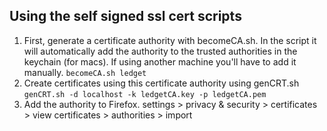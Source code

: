## Using the self signed ssl cert scripts

1. First, generate a certificate authority with becomeCA.sh. In the script it will automatically
    add the authority to the trusted authorities in the keychain (for macs). If using another machine
    you'll have to add it manually.
    `becomeCA.sh ledget`
2. Create certificates using this certificate authority using genCRT.sh
    `genCRT.sh -d localhost -k ledgetCA.key -p ledgetCA.pem`
3. Add the authority to Firefox. settings > privacy & security > certificates > view certificates > authorities > import
